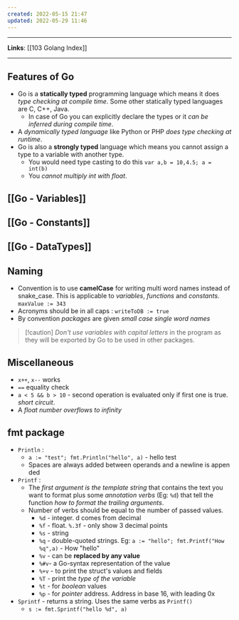 ```yaml
---
created: 2022-05-15 21:47
updated: 2022-05-29 11:46
---
```

---
**Links**: [[103 Golang Index]]

---
## Features of Go
- Go is a **statically typed** programming language which means it does *type checking at compile time*. Some other statically typed languages are C, C++, Java.
	- In case of Go you can explicitly declare the types or it *can be inferred during compile time*.
- A *dynamically typed language* like Python or PHP *does type checking at runtime*.
- Go is also a **strongly typed** language which means you cannot assign a type to a variable with another type.
	- You would need type casting to do this `var a,b = 10,4.5; a = int(b)`
	- You *cannot multiply int with float*.

## [[Go - Variables]]
## [[Go - Constants]]
## [[Go - DataTypes]]
## Naming
- Convention is to use **camelCase** for writing multi word names instead of snake_case. This is applicable to *variables*, *functions* and *constants*. `maxValue := 343`
- Acronyms should be in all caps : `writeToDB := true`
- By convention *packages* are given *small case single word names*

> [!caution] *Don't use variables with capital letters* in the program as they will be exported by Go to be used in other packages.

## Miscellaneous
- `x++`, `x--` works
- `==` equality check
- `a < 5 && b > 10` - second operation is evaluated only if first one is true. *short circuit*.
- A *float number overflows to infinity*

## fmt package
- `Println` : 
	- `a := "test"; fmt.Println("hello", a)` - hello test
	- Spaces are always added between operands and a newline is appended
- `Printf` : 
	- The *first argument is the template string* that contains the text you want to format plus some *annotation verbs* (Eg: `%d`) that tell the function *how to format the trailing arguments*.
	- Number of verbs should be equal to the number of passed values.
		- `%d` - integer. d comes from decimal
		- `%f` - float. `%.3f` - only show 3 decimal points
		- `%s` - string
		- `%q` - double-quoted strings. Eg: `a := "hello"; fmt.Printf("How %q",a)` - How "hello"
		- `%v` - can be **replaced by any value**
		- `%#v`- a Go-syntax representation of the value
		- `%+v` - to print the struct's values and fields
		- `%T` - print the *type of the variable* 
		- `%t` - for *boolean* values
		- `%p` - for *pointer* address. Address in base 16, with leading 0x
- `Sprintf` - returns a string. Uses the same verbs as `Printf()`
	- `s := fmt.Sprintf("hello %d", a)`
